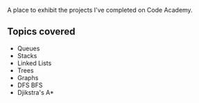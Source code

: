 A place to exhibit the projects I've completed on Code Academy.

Topics covered  
-----------
- Queues
- Stacks
- Linked Lists
- Trees
- Graphs
- DFS BFS
- Djikstra's A*
